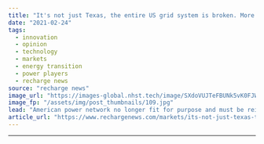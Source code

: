```yaml
---
title: "It's not just Texas, the entire US grid system is broken. More will die if it's not redesigned"
date: "2021-02-24"
tags: 
  - innovation
  - opinion
  - technology
  - markets
  - energy transition
  - power players
  - recharge news
source: "recharge news"
image_url: "https://images-global.nhst.tech/image/SXdoVUJTeFBUNk5vK0FJWkd2VmhIbG5hS1Q0QThPNFg3RWczR1llcDNoOD0=/nhst/binary/5e603ed234d8309c21ab78bc6890bee7"
image_fp: "/assets/img/post_thumbnails/109.jpg"
lead: "American power network no longer fit for purpose and must be reimagined from scratch, writes Jereme Kent"
article_url: "https://www.rechargenews.com/markets/its-not-just-texas-the-entire-us-grid-system-is-broken-more-will-die-if-its-not-redesigned/2-1-969641"
---
```


---

